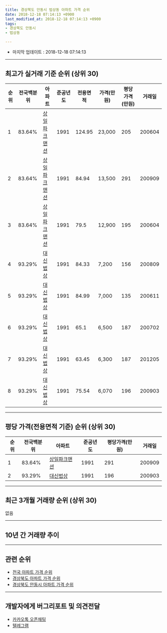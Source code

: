```yaml
---
title: 경상북도 안동시 법상동 아파트 가격 순위
date: 2018-12-18 07:14:13 +0900
last_modified_at: 2018-12-18 07:14:13 +0900
tags:
- 경상북도 안동시
- 법상동

---
```


* 마지막 업데이트 : 2018-12-18 07:14:13

---

## 최고가 실거래 기준 순위 (상위 30)


|순위|전국백분위|아파트|준공년도|전용면적|가격(만원)|평당가격(만원)|거래일|
|---|---|---|---|---|---|---|---|
|1|83.64%|[상일파크맨션](https://search.naver.com/search.naver?query=%EA%B2%BD%EC%83%81%EB%B6%81%EB%8F%84+%EC%95%88%EB%8F%99%EC%8B%9C+%EB%B2%95%EC%83%81%EB%8F%99+%EC%83%81%EC%9D%BC%ED%8C%8C%ED%81%AC%EB%A7%A8%EC%85%98)|1991|124.95|23,000|205|200604|
|2|83.64%|[상일파크맨션](https://search.naver.com/search.naver?query=%EA%B2%BD%EC%83%81%EB%B6%81%EB%8F%84+%EC%95%88%EB%8F%99%EC%8B%9C+%EB%B2%95%EC%83%81%EB%8F%99+%EC%83%81%EC%9D%BC%ED%8C%8C%ED%81%AC%EB%A7%A8%EC%85%98)|1991|84.94|13,500|291|200909|
|3|83.64%|[상일파크맨션](https://search.naver.com/search.naver?query=%EA%B2%BD%EC%83%81%EB%B6%81%EB%8F%84+%EC%95%88%EB%8F%99%EC%8B%9C+%EB%B2%95%EC%83%81%EB%8F%99+%EC%83%81%EC%9D%BC%ED%8C%8C%ED%81%AC%EB%A7%A8%EC%85%98)|1991|79.5|12,900|195|200604|
|4|93.29%|[대신법상](https://search.naver.com/search.naver?query=%EA%B2%BD%EC%83%81%EB%B6%81%EB%8F%84+%EC%95%88%EB%8F%99%EC%8B%9C+%EB%B2%95%EC%83%81%EB%8F%99+%EB%8C%80%EC%8B%A0%EB%B2%95%EC%83%81)|1991|84.33|7,200|156|200809|
|5|93.29%|[대신법상](https://search.naver.com/search.naver?query=%EA%B2%BD%EC%83%81%EB%B6%81%EB%8F%84+%EC%95%88%EB%8F%99%EC%8B%9C+%EB%B2%95%EC%83%81%EB%8F%99+%EB%8C%80%EC%8B%A0%EB%B2%95%EC%83%81)|1991|84.99|7,000|135|200611|
|6|93.29%|[대신법상](https://search.naver.com/search.naver?query=%EA%B2%BD%EC%83%81%EB%B6%81%EB%8F%84+%EC%95%88%EB%8F%99%EC%8B%9C+%EB%B2%95%EC%83%81%EB%8F%99+%EB%8C%80%EC%8B%A0%EB%B2%95%EC%83%81)|1991|65.1|6,500|187|200702|
|7|93.29%|[대신법상](https://search.naver.com/search.naver?query=%EA%B2%BD%EC%83%81%EB%B6%81%EB%8F%84+%EC%95%88%EB%8F%99%EC%8B%9C+%EB%B2%95%EC%83%81%EB%8F%99+%EB%8C%80%EC%8B%A0%EB%B2%95%EC%83%81)|1991|63.45|6,300|187|201205|
|8|93.29%|[대신법상](https://search.naver.com/search.naver?query=%EA%B2%BD%EC%83%81%EB%B6%81%EB%8F%84+%EC%95%88%EB%8F%99%EC%8B%9C+%EB%B2%95%EC%83%81%EB%8F%99+%EB%8C%80%EC%8B%A0%EB%B2%95%EC%83%81)|1991|75.54|6,070|196|200903|


---

## 평당 가격(전용면적 기준) 순위 (상위 30)


|순위|전국백분위|아파트|준공년도|평당가격(만원)|거래일|
|---|---|---|---|---|---|
|1|83.64%|[상일파크맨션](https://search.naver.com/search.naver?query=%EA%B2%BD%EC%83%81%EB%B6%81%EB%8F%84+%EC%95%88%EB%8F%99%EC%8B%9C+%EB%B2%95%EC%83%81%EB%8F%99+%EC%83%81%EC%9D%BC%ED%8C%8C%ED%81%AC%EB%A7%A8%EC%85%98)|1991|291|200909|
|2|93.29%|[대신법상](https://search.naver.com/search.naver?query=%EA%B2%BD%EC%83%81%EB%B6%81%EB%8F%84+%EC%95%88%EB%8F%99%EC%8B%9C+%EB%B2%95%EC%83%81%EB%8F%99+%EB%8C%80%EC%8B%A0%EB%B2%95%EC%83%81)|1991|196|200903|


---

## 최근 3개월 거래량 순위 (상위 30)

없음

---

## 10년 간 거래량 추이


<div style="width:100%;">
    <canvas id="deal_progress" height="250"></canvas>
</div>

<script>
new Chart(document.getElementById("deal_progress"), {
    type: 'line',
    data: {
        labels: ['200812','200901','200902','200903','200904','200905','200906','200907','200908','200909','200910','200911','200912','201001','201002','201003','201004','201005','201006','201007','201008','201009','201010','201011','201012','201101','201102','201103','201104','201105','201106','201107','201108','201109','201110','201111','201112','201201','201202','201203','201204','201205','201206','201207','201208','201209','201210','201211','201212','201301','201302','201303','201304','201305','201306','201307','201308','201309','201310','201311','201312','201401','201402','201403','201404','201405','201406','201407','201408','201409','201410','201411','201412','201501','201502','201503','201504','201505','201506','201507','201508','201509','201510','201511','201512','201601','201602','201603','201604','201605','201606','201607','201608','201609','201610','201611','201612','201701','201702','201703','201704','201705','201706','201707','201708','201709','201710','201711','201712','201801','201802','201803','201804','201805','201806','201807','201808','201809','201810','201811','201812'],
        datasets: [{
            label: '실거래 수',
            pointRadius: 1,
            data: [0, 0, 0, 1, 0, 0, 0, 1, 1, 2, 0, 0, 0, 0, 0, 0, 4, 0, 0, 1, 0, 0, 0, 0, 1, 0, 2, 0, 2, 0, 1, 0, 1, 0, 3, 3, 0, 0, 3, 0, 0, 1, 0, 0, 0, 0, 0, 0, 0, 0, 1, 1, 0, 1, 0, 0, 0, 0, 0, 1, 0, 0, 3, 1, 0, 1, 0, 0, 0, 0, 2, 1, 0, 0, 1, 1, 0, 1, 1, 0, 0, 0, 0, 0, 0, 1, 0, 1, 0, 0, 1, 2, 0, 1, 0, 0, 1, 0, 1, 0, 1, 0, 0, 1, 0, 0, 0, 1, 1, 0, 0, 0, 0, 0, 0, 0, 0, 0, 0, 0, 0],
            borderColor: "rgba(255, 201, 14, 1)",
            backgroundColor: "rgba(255, 201, 14, 0.5)",
            fill: true,
        }]
    },
    options: {
        responsive: true,
        title: {
            display: true,
            text: '10년간 거래량 추이'
        },
        tooltips: {
            mode: 'index',
            intersect: false,
        },
        hover: {
            mode: 'nearest',
            intersect: true
        },
        scales: {
            xAxes: [{
                display: true,
                scaleLabel: {
                    display: true,
                    labelString: '년/월'
                }
            }],
            yAxes: [{
                display: true,
                ticks: {
                    suggestedMin: 0,
                },
                scaleLabel: {
                    display: true,
                    labelString: '실거래 수'
                }
            }]
        }
    }
});

</script>


---

## 관련 순위

- [전국 아파트 가격 순위](https://inasie.github.io/apt-ranking/전국)
- [경상북도 아파트 가격 순위](https://inasie.github.io/apt-ranking/경상북도)
- [경상북도 안동시 아파트 가격 순위](https://inasie.github.io/apt-ranking/경상북도-안동시)


---

## 개발자에게 버그리포트 및 의견전달

- [카카오톡 오픈채팅](https://open.kakao.com/o/gLJUAP4)
- [텔레그램](https://t.me/inasie)

